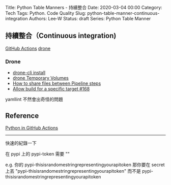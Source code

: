 Title: Python Table Manners - 持續整合
Date: 2020-03-04 00:00
Category: Tech
Tags: Python. Code Quality
Slug: python-table-manner-continuous-integration
Authors: Lee-W
Status: draft
Series: Python Table Manner

## 持續整合（Continuous integration)

[GitHub Actions](https://github.com/actions)
[drone](https://github.com/drone/drone)

### Drone
* [drone-cli install](https://docs.drone.io/cli/install/)
* [drone Temporary Volumes](https://docker-runner.docs.drone.io/configuration/volumes/temporary/)
* [How to share files between Pipeline steps](https://discourse.drone.io/t/how-to-share-files-between-pipeline-steps/3703)
* [Allow build for a specific target #168](https://github.com/drone-plugins/drone-docker/pull/168)

yamllint
不然會出奇怪的問題



## Reference
[Python in GitHub Actions](https://hynek.me/articles/python-github-actions/)


---
快速的紀錄一下

在 pypi 上的 pypi-token 需要 ""

e.g. 你的 pypi-thisisrandomestringrepresentingyourapitoken
那你要在 secret 上丟 "pypi-thisisrandomestringrepresentingyourapitoken" 而不是 pypi-thisisrandomestringrepresentingyourapitoken
